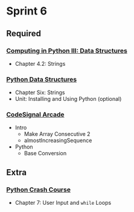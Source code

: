 # Sprint 6

## Required

### [Computing in Python III: Data Structures](https://www.edx.org/v2/course/computing-in-python-iii-data-structures-2)

- Chapter 4.2: Strings

### [Python Data Structures](https://www.coursera.org/learn/python-data)

- Chapter Six: Strings
- Unit: Installing and Using Python (optional)

### [CodeSignal Arcade](https://app.codesignal.com/arcade)

- Intro
  - Make Array Consecutive 2
  - almostIncreasingSequence
- Python
  - Base Conversion

## Extra

### [Python Crash Course](https://github.com/ehmatthes/pcc)

- Chapter 7: User Input and `while` Loops

